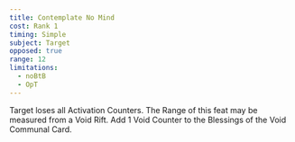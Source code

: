 ```yaml
---
title: Contemplate No Mind
cost: Rank 1
timing: Simple
subject: Target
opposed: true
range: 12
limitations:
  - noBtB
  - OpT
---
```

Target loses all Activation Counters.
The Range of this feat may be measured from a Void Rift.
Add 1 Void Counter to the Blessings of the Void Communal Card.